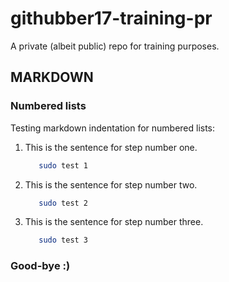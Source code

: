 # githubber17-training-pr
A private (albeit public) repo for training purposes.

## MARKDOWN

### Numbered lists
Testing markdown indentation for numbered lists:

1. This is the sentence for step number one.

    ```bash
       sudo test 1
    ```
2. This is the sentence for step number two.

    ```bash
       sudo test 2
    ```
3. This is the sentence for step number three.

    ```bash
       sudo test 3
    ```

### Good-bye :)
